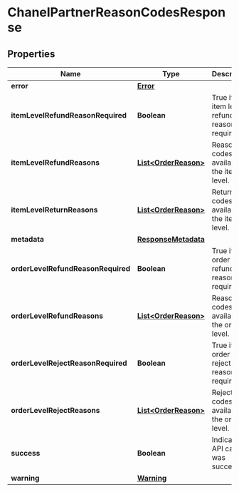

# ChanelPartnerReasonCodesResponse


## Properties

| Name | Type | Description | Notes |
|------------ | ------------- | ------------- | -------------|
|**error** | [**Error**](Error.md) |  |  [optional] |
|**itemLevelRefundReasonRequired** | **Boolean** | True if the item level refund reason is required |  [optional] |
|**itemLevelRefundReasons** | [**List&lt;OrderReason&gt;**](OrderReason.md) | Reason codes available at the item level. |  [optional] |
|**itemLevelReturnReasons** | [**List&lt;OrderReason&gt;**](OrderReason.md) | Return codes available at the item level. |  [optional] |
|**metadata** | [**ResponseMetadata**](ResponseMetadata.md) |  |  [optional] |
|**orderLevelRefundReasonRequired** | **Boolean** | True if the order level refund reason is required |  [optional] |
|**orderLevelRefundReasons** | [**List&lt;OrderReason&gt;**](OrderReason.md) | Reason codes available at the order level. |  [optional] |
|**orderLevelRejectReasonRequired** | **Boolean** | True if the order level reject reason is required |  [optional] |
|**orderLevelRejectReasons** | [**List&lt;OrderReason&gt;**](OrderReason.md) | Reject codes available at the order level. |  [optional] |
|**success** | **Boolean** | Indicates if API call was successful |  [optional] |
|**warning** | [**Warning**](Warning.md) |  |  [optional] |




